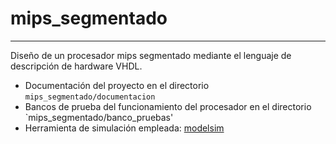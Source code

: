 # mips_segmentado
---
Diseño de un procesador mips segmentado mediante el lenguaje de descripción de hardware VHDL.  
- Documentación del proyecto en el directorio `mips_segmentado/documentacion`
- Bancos de prueba del funcionamiento del procesador en el directorio `mips_segmentado/banco_pruebas' 
- Herramienta de simulación empleada: [modelsim](https://www.mentor.com/company/higher_ed/modelsim-student-edition) 

